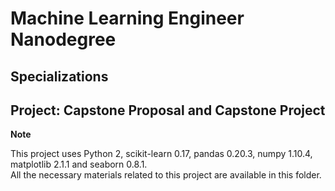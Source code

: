 # Machine Learning Engineer Nanodegree
## Specializations
## Project: Capstone Proposal and Capstone Project

**Note**

This project uses Python 2, scikit-learn 0.17, pandas 0.20.3, numpy 1.10.4, matplotlib 2.1.1 and seaborn 0.8.1.<br>
All the necessary materials related to this project are available in this folder.
